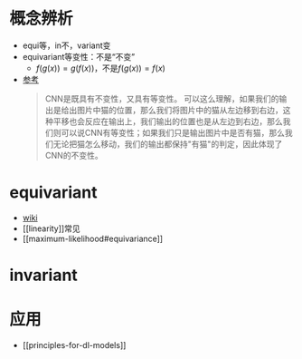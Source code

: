 # 概念辨析
- equi等，in不，variant变
- equivariant等变性：不是“不变”
  - $f(g(x))=g(f(x))$，不是$f(g(x))=f(x)$
- [参考](https://zhuanlan.zhihu.com/p/41682204)
    > CNN是既具有不变性，又具有等变性。 可以这么理解，如果我们的输出是给出图片中猫的位置，那么我们将图片中的猫从左边移到右边，这种平移也会反应在输出上，我们输出的位置也是从左边到右边，那么我们则可以说CNN有等变性；如果我们只是输出图片中是否有猫，那么我们无论把猫怎么移动，我们的输出都保持"有猫"的判定，因此体现了CNN的不变性。
# equivariant
- [wiki](https://en.wikipedia.org/wiki/Equivariant_map)
- [[linearity]]常见
- [[maximum-likelihood#equivariance]]
# invariant
# 应用
- [[principles-for-dl-models]]